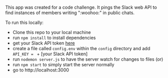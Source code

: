 This app was created for a code challenge. It pings the Slack web API to find instances of members writing ":woohoo:" in public chats. 

To run this locally:

- Clone this repo to your local machine
- run `npm install` to install dependencies
- get your Slack API token [here](https://api.slack.com/web)
- create a file called `config.env` within the `config` directory and add `API_KEY = ` + [your Slack API token] 
- run `nodemon server.js` to have the server watch for changes to files
(or)
- run `npm start` to simply start the server normally
- go to http://localhost:3000